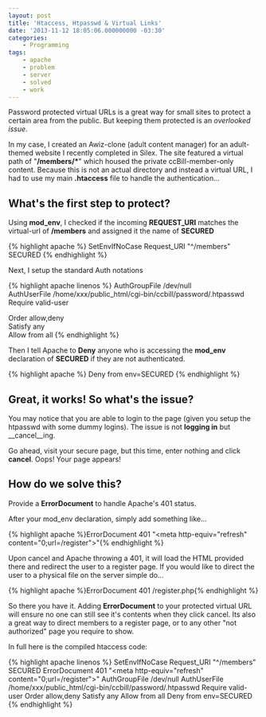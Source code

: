 ```yaml
---
layout: post
title: 'Htaccess, Htpasswd & Virtual Links'
date: '2013-11-12 18:05:06.000000000 -03:30'
categories:
    - Programming
tags:
    - apache
    - problem
    - server
    - solved
    - work
---
```

Password protected virtual URLs is a great way for small sites to protect a certain area from the public. But keeping them protected is an _overlooked issue_.

In my case, I created an Awiz-clone (adult content manager) for an adult-themed website I recently completed in Silex. The site featured a virtual path of "__/members/*__" which housed the private ccBill-member-only content. Because this is not an actual directory and instead a virtual URL, I had to use my main __.htaccess__ file to handle the authentication...

## What's the first step to protect?

Using __mod_env__, I checked if the incoming __REQUEST_URI__ matches the virtual-url of __/members__ and assigned it the name of __SECURED__

{% highlight apache %}
SetEnvIfNoCase Request_URI "^/members" SECURED
{% endhighlight %}

Next, I setup the standard Auth notations

{% highlight apache linenos %}
AuthGroupFile /dev/null  
AuthUserFile /home/xxx/public_html/cgi-bin/ccbill/password/.htpasswd  
Require valid-user
 
Order allow,deny  
Satisfy any  
Allow from all
{% endhighlight %}

Then I tell Apache to __Deny__ anyone who is accessing the __mod_env__ declaration of __SECURED__ if they are not authenticated.

{% highlight apache %}
Deny from env=SECURED
{% endhighlight %}

## Great, it works! So what's the issue?

You may notice that you are able to login to the page (given you setup the htpasswd with some dummy logins). The issue is not __logging in__ but __cancel__ing.

Go ahead, visit your secure page, but this time, enter nothing and click __cancel__. Oops! Your page appears!

## How do we solve this?

Provide a __ErrorDocument__ to handle Apache's 401 status.

After your mod_env declaration, simply add something like...

{% highlight apache %}ErrorDocument 401 "<meta http-equiv=\"refresh\" content=\"0;url=/register\">"{% endhighlight %}

Upon cancel and Apache throwing a 401, it will load the HTML provided there and redirect the user to a register page. If you would like to direct the user to a physical file on the server simple do...

{% highlight apache %}ErrorDocument 401 /register.php{% endhighlight %}

So there you have it. Adding __ErrorDocument__ to your protected virtual URL will ensure no one can still see it's contents when they click cancel. Its also a great way to direct members to a register page, or to any other "not authorized" page you require to show.

In full here is the compiled htaccess code:  

{% highlight apache linenos %}
SetEnvIfNoCase Request_URI "^/members" SECURED
ErrorDocument 401 "<html><meta http-equiv=\"refresh\" content=\"0;url=/register\"></html>"
AuthGroupFile /dev/null
AuthUserFile /home/xxx/public_html/cgi-bin/ccbill/password/.htpasswd
Require valid-user
Order allow,deny
Satisfy any
Allow from all
Deny from env=SECURED
{% endhighlight %}